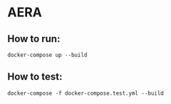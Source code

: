 # AERA
## How to run:

`docker-compose up --build`

## How to test:

`docker-compose -f docker-compose.test.yml --build`